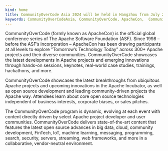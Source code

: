 ```yaml
---
kind: home
title: CommunityOverCode Asia 2024 will be held in Hangzhou from July 26 to 28，2024
keywords: CommunityOverCodeAsia, CommunityOverCode, ApacheCon,  CommunityOverCodeAsia2023
---
```


CommunityOverCode (formly known as ApacheCon) is the official global conference series of The Apache Software Foundation (ASF). Since 1998 – before the ASF’s incorporation – ApacheCon has been drawing participants at all levels to explore ”Tomorrow’s Technology Today” across 300+ Apache projects and their diverse communities. CommunityOverCode showcases the latest developments in Apache projects and emerging innovations through hands-on sessions, keynotes, real-world case studies, trainings, hackathons, and more.


CommunityOverCode showcases the latest breakthroughs from ubiquitous Apache projects and upcoming innovations in the Apache Incubator, as well as open source development and leading community-driven projects the Apache way. Attendees learn about core open source technologies independent of business interests, corporate biases, or sales pitches.


The CommunityOverCode program is dynamic, evolving at each event with content directly driven by select Apache project developer and user communities. CommunityOverCode delivers state-of-the-art content that features the latest open source advances in big data, cloud, community development, FinTech, IoT, machine learning, messaging, programming, search, security, servers, streaming, web frameworks, and more in a collaborative, vendor-neutral environment.
